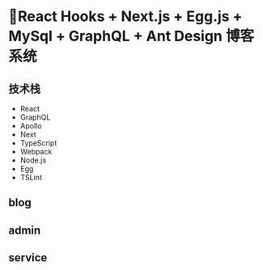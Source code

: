 # 🚀React Hooks + Next.js + Egg.js + MySql + GraphQL + Ant Design 博客系统

## 技术栈

* React
* GraphQL
* Apollo
* Next
* TypeScript
* Webpack
* Node.js
* Egg
* TSLint

## blog

## admin

## service
